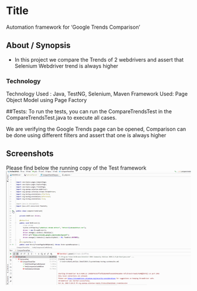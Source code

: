 # Title
Automation framework for ‘Google Trends Comparison’

## About / Synopsis

* In this project we compare the Trends of 2 webdrivers and assert that Selenium Webdriver trend is always higher

### Technology
Technology Used : Java, TestNG, Selenium, Maven
Framework Used: Page Object Model using Page Factory

##Tests:
To run the tests, you can run the CompareTrendsTest in the CompareTrendsTest.java to execute all cases.

We are verifying the Google Trends page can be opened, 
Comparison can be done using different filters
and assert that one is always higher

## Screenshots
Please find below the running copy of the Test framework
![demo](docs/demo.gif)




